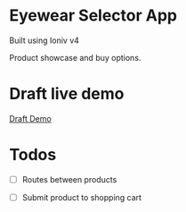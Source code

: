 # Eyewear Selector App

Built using Ioniv v4

Product showcase and buy options.

# Draft live demo
[Draft Demo](https://mosh-media.github.io/eyewear-app/ "Check it out")

# Todos

- [ ] Routes between products
- [ ] Submit product to shopping cart 

